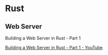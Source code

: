 # Rust

## Web Server

Building a Web Server in Rust - Part 1

[Building a Web Server in Rust - Part 1 - YouTube](https://www.youtube.com/watch?v=BHxmWTVFWxQ)
